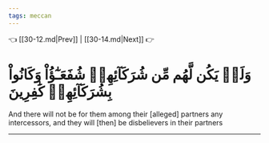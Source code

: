 ```yaml
---
tags: meccan
---
```


👈 [[30-12.md|Prev]] | [[30-14.md|Next]] 👉

# وَلَمۡ يَكُن لَّهُم مِّن شُرَكَآئِهِمۡ شُفَعَـٰٓؤُاْ وَكَانُواْ بِشُرَكَآئِهِمۡ كَٰفِرِينَ

And there will not be for them among their [alleged] partners any intercessors, and they will [then] be disbelievers in their partners

---

